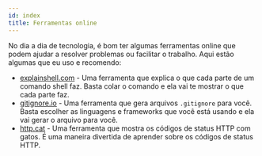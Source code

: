 ```yaml
---
id: index
title: Ferramentas online
---
```


No dia a dia de tecnologia, é bom ter algumas ferramentas online que podem ajudar a resolver problemas ou facilitar o trabalho. Aqui estão algumas que eu uso e recomendo:

- [explainshell.com](https://explainshell.com/) - Uma ferramenta que explica o que cada parte de um comando shell faz. Basta colar o comando e ela vai te mostrar o que cada parte faz.
- [gitignore.io](https://gitignore.io/) - Uma ferramenta que gera arquivos `.gitignore` para você. Basta escolher as linguagens e frameworks que você está usando e ela vai gerar o arquivo para você.
- [http.cat](https://http.cat/) - Uma ferramenta que mostra os códigos de status HTTP com gatos. É uma maneira divertida de aprender sobre os códigos de status HTTP.
